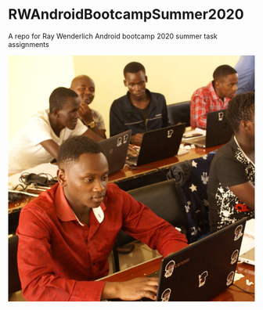 # RWAndroidBootcampSummer2020
A repo for Ray Wenderlich Android bootcamp 2020 summer task assignments

![Daniel Waiguru image](/image/daniel.jpg)
